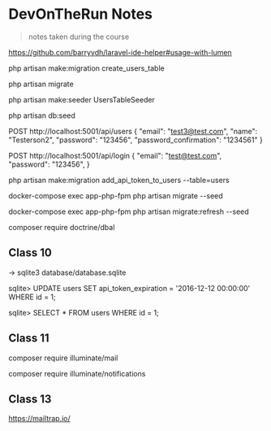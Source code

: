 # DevOnTheRun Notes

> notes taken during the course

https://github.com/barryvdh/laravel-ide-helper#usage-with-lumen

php artisan make:migration create_users_table

php artisan migrate

php artisan make:seeder UsersTableSeeder

php artisan db:seed

POST http://localhost:5001/api/users
{
"email": "test3@test.com",
"name": "Testerson2",
"password": "123456",
"password_confirmation": "1234561"
}

POST http://localhost:5001/api/login
{
"email": "test@test.com",
"password": "123456",
}

php artisan make:migration add_api_token_to_users --table=users

docker-compose exec app-php-fpm php artisan migrate --seed

docker-compose exec app-php-fpm php artisan migrate:refresh --seed

composer require doctrine/dbal

## Class 10

-> sqlite3 database/database.sqlite

sqlite> UPDATE users SET api_token_expiration = '2016-12-12 00:00:00' WHERE id = 1;

sqlite> SELECT \* FROM users WHERE id = 1;

## Class 11

composer require illuminate/mail

composer require illuminate/notifications

## Class 13

https://mailtrap.io/
